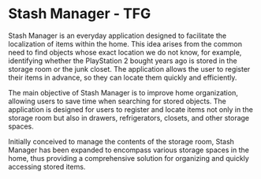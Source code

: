 # Stash Manager - TFG
Stash Manager is an everyday application designed to facilitate the localization of items within the home. This idea arises from the common need to find objects whose exact location we do not know, for example, identifying whether the PlayStation 2 bought years ago is stored in the storage room or the junk closet. The application allows the user to register their items in advance, so they can locate them quickly and efficiently.

The main objective of Stash Manager is to improve home organization, allowing users to save time when searching for stored objects. The application is designed for users to register and locate items not only in the storage room but also in drawers, refrigerators, closets, and other storage spaces.

Initially conceived to manage the contents of the storage room, Stash Manager has been expanded to encompass various storage spaces in the home, thus providing a comprehensive solution for organizing and quickly accessing stored items.
